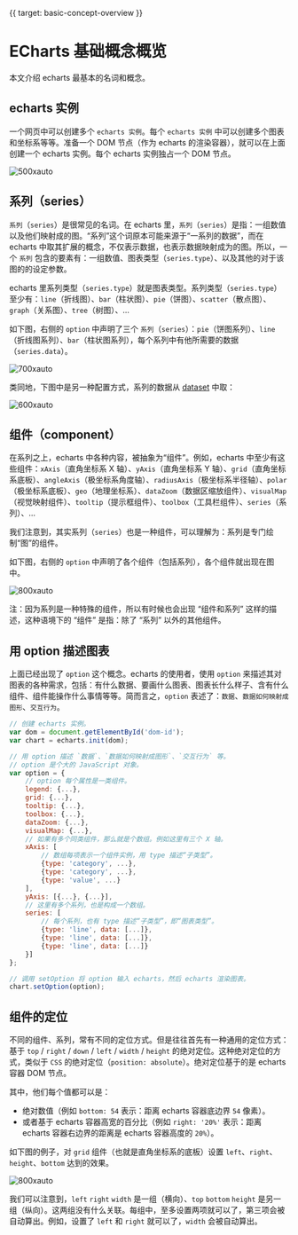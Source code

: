 {{ target: basic-concept-overview }}

# ECharts 基础概念概览

本文介绍 echarts 最基本的名词和概念。

## echarts 实例

一个网页中可以创建多个 `echarts 实例`。每个 `echarts 实例` 中可以创建多个图表和坐标系等等。准备一个 DOM 节点（作为 echarts 的渲染容器），就可以在上面创建一个 echarts 实例。每个 echarts 实例独占一个 DOM 节点。

![500xauto](~basic-concepts-overview/multiple-ec-instance.jpg)


## 系列（series）

`系列`（`series`）是很常见的名词。在 echarts 里，`系列`（`series`）是指：一组数值以及他们映射成的图。“系列”这个词原本可能来源于“一系列的数据”，而在 echarts 中取其扩展的概念，不仅表示数据，也表示数据映射成为的图。所以，一个 `系列` 包含的要素有：一组数值、图表类型（`series.type`）、以及其他的对于该图的的设定参数。

echarts 里系列类型（`series.type`）就是图表类型。系列类型（`series.type`）至少有：`line`（折线图）、`bar`（柱状图）、`pie`（饼图）、`scatter`（散点图）、`graph`（关系图）、`tree`（树图）、...

如下图，右侧的 `option` 中声明了三个 `系列`（`series`）：`pie`（饼图系列）、`line`（折线图系列）、`bar`（柱状图系列），每个系列中有他所需要的数据（`series.data`）。

![700xauto](~basic-concepts-overview/series-all-a.jpg)

类同地，下图中是另一种配置方式，系列的数据从 [dataset](option.html#dataset) 中取：

![600xauto](~basic-concepts-overview/series-all-b.jpg)


## 组件（component）

在系列之上，echarts 中各种内容，被抽象为“组件”。例如，echarts 中至少有这些组件：`xAxis`（直角坐标系 X 轴）、`yAxis`（直角坐标系 Y 轴）、`grid`（直角坐标系底板）、`angleAxis`（极坐标系角度轴）、`radiusAxis`（极坐标系半径轴）、`polar`（极坐标系底板）、`geo`（地理坐标系）、`dataZoom`（数据区缩放组件）、`visualMap`（视觉映射组件）、`tooltip`（提示框组件）、`toolbox`（工具栏组件）、`series`（系列）、...

我们注意到，其实系列（`series`）也是一种组件，可以理解为：系列是专门绘制“图”的组件。

如下图，右侧的 `option` 中声明了各个组件（包括系列），各个组件就出现在图中。

![800xauto](~basic-concepts-overview/components.jpg)

注：因为系列是一种特殊的组件，所以有时候也会出现 “组件和系列” 这样的描述，这种语境下的 “组件” 是指：除了 “系列” 以外的其他组件。

## 用 option 描述图表

上面已经出现了 `option` 这个概念。echarts 的使用者，使用 `option` 来描述其对图表的各种需求，包括：有什么数据、要画什么图表、图表长什么样子、含有什么组件、组件能操作什么事情等等。简而言之，`option` 表述了：`数据`、`数据如何映射成图形`、`交互行为`。

```js
// 创建 echarts 实例。
var dom = document.getElementById('dom-id');
var chart = echarts.init(dom);

// 用 option 描述 `数据`、`数据如何映射成图形`、`交互行为` 等。
// option 是个大的 JavaScript 对象。
var option = {
    // option 每个属性是一类组件。
    legend: {...},
    grid: {...},
    tooltip: {...},
    toolbox: {...},
    dataZoom: {...},
    visualMap: {...},
    // 如果有多个同类组件，那么就是个数组。例如这里有三个 X 轴。
    xAxis: [
        // 数组每项表示一个组件实例，用 type 描述“子类型”。
        {type: 'category', ...},
        {type: 'category', ...},
        {type: 'value', ...}
    ],
    yAxis: [{...}, {...}],
    // 这里有多个系列，也是构成一个数组。
    series: [
        // 每个系列，也有 type 描述“子类型”，即“图表类型”。
        {type: 'line', data: [...]},
        {type: 'line', data: [...]},
        {type: 'line', data: [...]}
    }]
};

// 调用 setOption 将 option 输入 echarts，然后 echarts 渲染图表。
chart.setOption(option);
```


## 组件的定位

不同的组件、系列，常有不同的定位方式。但是往往首先有一种通用的定位方式：基于 `top` / `right` / `down` / `left` / `width` / `height` 的绝对定位。这种绝对定位的方式，类似于 `CSS` 的绝对定位（`position: absolute`）。绝对定位基于的是 echarts 容器 DOM 节点。

其中，他们每个值都可以是：
+ 绝对数值（例如 `bottom: 54` 表示：距离 echarts 容器底边界 `54` 像素）。
+ 或者基于 echarts 容器高宽的百分比（例如 `right: '20%'` 表示：距离 echarts 容器右边界的距离是 echarts 容器高度的 `20%`）。

如下图的例子，对 `grid` 组件（也就是直角坐标系的底板）设置 `left`、`right`、`height`、`bottom` 达到的效果。

![800xauto](~basic-concepts-overview/locate.jpg)

我们可以注意到，`left` `right` `width` 是一组（横向）、`top` `bottom` `height` 是另一组（纵向）。这两组没有什么关联。每组中，至多设置两项就可以了，第三项会被自动算出。例如，设置了 `left` 和 `right` 就可以了，`width` 会被自动算出。



